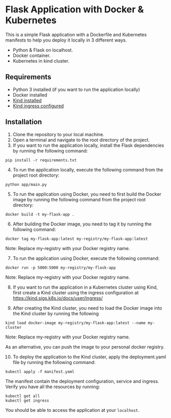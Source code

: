 # Flask Application with Docker & Kubernetes

This is a simple Flask application with a Dockerfile and Kubernetes manifests to help you deploy it locally in 3 different ways.
- Python & Flask on localhost.
- Docker container.
- Kubernetes in kind cluster.

## Requirements

- Python 3 installed (if you want to run the application locally)
- Docker installed
- [Kind installed](https://kind.sigs.k8s.io/)
- [Kind ingress configured](https://kind.sigs.k8s.io/docs/user/ingress/)

## Installation

1. Clone the repository to your local machine.
2. Open a terminal and navigate to the root directory of the project.
3. If you want to run the application locally, install the Flask dependencies by running the following command:

```
pip install -r requirements.txt
```

4. To run the application locally, execute the following command from the project root directory:

```
python app/main.py
```

5. To run the application using Docker, you need to first build the Docker image by running the following command from
   the
   project root directory:

```
docker build -t my-flask-app .
```

6. After building the Docker image, you need to tag it by running the following command:

```
docker tag my-flask-app:latest my-registry/my-flask-app:latest
```   

Note: Replace my-registry with your Docker registry name.

7. To run the application using Docker, execute the following command:

```
docker run -p 5000:5000 my-registry/my-flask-app
```

Note: Replace my-registry with your Docker registry name.

8. If you want to run the application in a Kubernetes cluster using Kind, first create a Kind cluster using the ingress
   configuration at https://kind.sigs.k8s.io/docs/user/ingress/


9. After creating the Kind cluster, you need to load the Docker image into the Kind cluster by running the following

```
kind load docker-image my-registry/my-flask-app:latest --name my-cluster
```

Note: Replace my-registry with your Docker registry name.

As an alternative, you can push the image to your personal docker registry.


10. To deploy the application to the Kind cluster, apply the deployment.yaml file by running the following command:

```
kubectl apply -f manifest.yaml
```

The manifest contain the deployment configuration, service and ingress. Verify you have all the resources by running:

```
kubectl get all
kubectl get ingress
```

You should be able to access the application at your `localhost`.